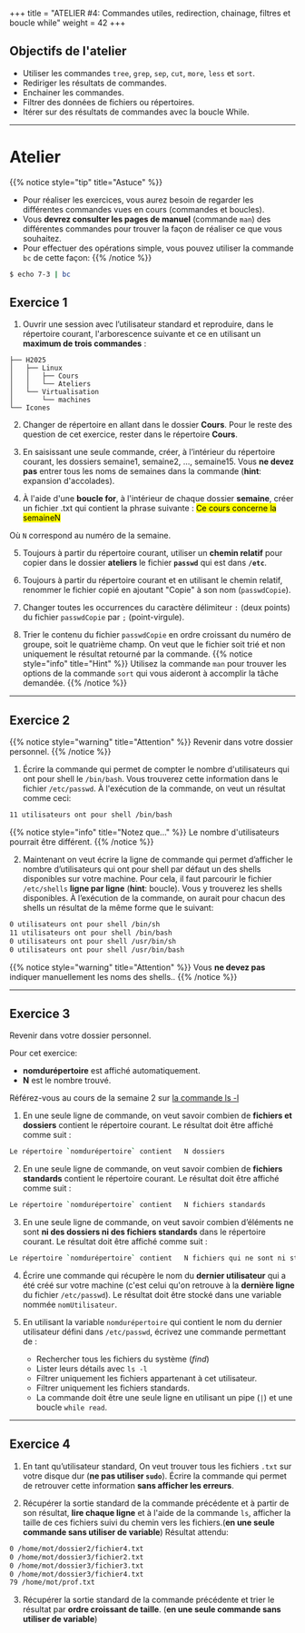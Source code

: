 +++
title = "ATELIER #4: Commandes utiles, redirection, chainage, filtres et boucle while"
weight = 42
+++

## Objectifs de l'atelier

- Utiliser les commandes `tree`, `grep`, `sep`, `cut`, `more`, `less` et `sort`.
- Rediriger les résultats de commandes.
- Enchainer les commandes.
- Filtrer des données de fichiers ou répertoires.
- Itérer sur des résultats de commandes avec la boucle While.

---

# Atelier


{{% notice style="tip" title="Astuce" %}}
- Pour réaliser les exercices, vous aurez besoin de regarder les différentes commandes vues en cours (commandes et boucles). 
- Vous **devrez consulter les pages de manuel** (commande `man`) des différentes commandes pour trouver la façon de réaliser ce que vous souhaitez.
- Pour effectuer des opérations simple, vous pouvez utiliser la commande `bc` de cette façon: 
{{% /notice %}}

```bash
$ echo 7-3 | bc
```

## Exercice 1

1. Ouvrir une session avec l’utilisateur standard et reproduire, dans le répertoire courant, l'arborescence suivante et ce en utilisant un **maximum de trois commandes** : 
 
```
├── H2025
│   ├── Linux
│   │   ├── Cours
│   │   └── Ateliers
│   └── Virtualisation
│       └── machines
└── Icones
```

2. Changer de répertoire en allant dans le dossier **Cours**. Pour le reste des question de cet exercice, rester dans le répertoire **Cours**.

3. En saisissant une seule commande, créer, à l’intérieur du répertoire courant, les dossiers semaine1, semaine2, …, semaine15. Vous **ne devez pas** entrer tous les noms de semaines dans la commande (**hint**: expansion d'accolades). 

4. À l'aide d'une **boucle for**, à l'intérieur de chaque dossier **semaine**, créer un fichier .txt qui contient la phrase suivante :
<mark>Ce cours concerne la semaineN</mark>

Où `N` correspond au numéro de la semaine. 

5. Toujours à partir du répertoire courant, utiliser un **chemin relatif** pour copier dans le dossier **ateliers** le fichier **`passwd`** qui est dans **`/etc`**. 

6. Toujours à partir du répertoire courant et en utilisant le chemin relatif, renommer le fichier copié en ajoutant "Copie" à son nom (`passwdCopie`).

7. Changer toutes les occurrences du caractère délimiteur `:` (deux points) du fichier `passwdCopie` par `;` (point-virgule).

8. Trier le contenu du fichier `passwdCopie` en ordre croissant du numéro de groupe, soit le quatrième champ. On veut que le fichier soit trié et non uniquement le résultat retourné par la commande. 
{{% notice style="info" title="Hint" %}}
Utilisez la commande `man` pour trouver les options de la commande `sort` qui vous aideront à accomplir la tâche demandée.
{{% /notice %}}

---

## Exercice 2

{{% notice style="warning" title="Attention" %}}
Revenir dans votre dossier personnel.
{{% /notice %}}


1. Écrire la commande qui permet de compter le nombre d'utilisateurs qui ont pour shell le `/bin/bash`. Vous trouverez cette information dans le fichier `/etc/passwd`. À l'exécution de la commande, on veut un résultat comme ceci:
```bash
11 utilisateurs ont pour shell /bin/bash
```

{{% notice style="info" title="Notez que..." %}}
Le nombre d'utilisateurs pourrait être différent.
{{% /notice %}}

2. Maintenant on veut écrire la ligne de commande qui permet d’afficher le nombre d’utilisateurs qui ont pour shell par défaut un des shells disponibles sur votre machine. Pour cela, il faut parcourir le fichier `/etc/shells` **ligne par ligne** (**hint**: boucle). Vous y trouverez les shells disponibles. À l’exécution de la commande, on aurait pour chacun des shells un résultat de la même forme que le suivant:

```bash
0 utilisateurs ont pour shell /bin/sh
11 utilisateurs ont pour shell /bin/bash
0 utilisateurs ont pour shell /usr/bin/sh
0 utilisateurs ont pour shell /usr/bin/bash
```

{{% notice style="warning" title="Attention" %}}
Vous **ne devez pas** indiquer manuellement les noms des shells..
{{% /notice %}}

--- 

## Exercice 3

Revenir dans votre dossier personnel.

Pour cet exercice:
- **nomdurépertoire** est affiché automatiquement. 
- **N** est le nombre trouvé.

Référez-vous au cours de la semaine 2 sur [la commande ls -l](../../../semaine2/cours/#quelques-explications-du-résultat-de-ls--l)


1. En une seule ligne de commande, on veut savoir combien de **fichiers et dossiers** contient le répertoire courant. Le résultat doit être affiché comme suit :
```bash
Le répertoire `nomdurépertoire` contient   N dossiers
```

2. En une seule ligne de commande, on veut savoir combien de **fichiers standards** contient le répertoire courant. Le résultat doit être affiché comme suit :
```bash
Le répertoire `nomdurépertoire` contient   N fichiers standards
```

3. En une seule ligne de commande, on veut savoir combien d’éléments ne sont **ni des dossiers ni des fichiers standards** dans le répertoire courant. Le résultat doit être affiché comme suit :
```bash
Le répertoire `nomdurépertoire` contient   N fichiers qui ne sont ni standards ni des répertoires
```

4. Écrire une commande qui récupère le nom du **dernier utilisateur** qui a été créé sur votre machine (c'est celui qu'on retrouve à la **dernière ligne** du fichier `/etc/passwd`). Le résultat doit être stocké dans une variable nommée `nomUtilisateur`.

5. En utilisant la variable `nomdurépertoire` qui contient le nom du dernier utilisateur défini dans `/etc/passwd`, écrivez une commande permettant de :
    - Rechercher tous les fichiers du système (*find*)
    - Lister leurs détails avec `ls -l`
    - Filtrer uniquement les fichiers appartenant à cet utilisateur.
    - Filtrer uniquement les fichiers standards. 
    - La commande doit être une seule ligne en utilisant un pipe (`|`) et une boucle `while read`.

---

## Exercice 4

1. En tant qu’utilisateur standard, On veut trouver tous les fichiers `.txt` sur votre disque dur (**ne pas utiliser `sudo`**). Écrire la commande qui permet de retrouver cette information **sans afficher les erreurs**.

2. Récupérer la sortie standard de la commande précédente et à partir de son résultat, **lire chaque ligne** et à l'aide de la commande `ls`, afficher la taille de ces fichiers suivi du chemin vers les fichiers.(**en une seule commande sans utiliser de variable**)
Résultat attendu:
```bash
0 /home/mot/dossier2/fichier4.txt
0 /home/mot/dossier3/fichier2.txt
0 /home/mot/dossier3/fichier3.txt
0 /home/mot/dossier3/fichier4.txt
79 /home/mot/prof.txt
```

3. Récupérer la sortie standard de la commande précédente et trier le résultat par **ordre croissant de taille**. (**en une seule commande sans utiliser de variable**)